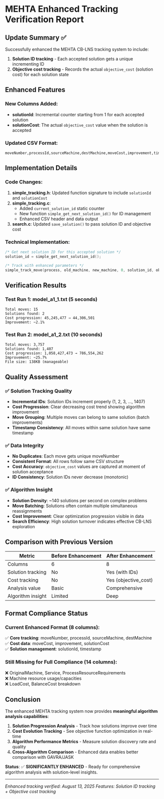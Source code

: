 # MEHTA Enhanced Tracking Verification Report

## Update Summary ✅

Successfully enhanced the MEHTA CB-LNS tracking system to include:
1. **Solution ID tracking** - Each accepted solution gets a unique incrementing ID
2. **Objective cost tracking** - Records the actual `objective_cost` (solution cost) for each solution state

## Enhanced Features

### New Columns Added:
- **solutionId**: Incremental counter starting from 1 for each accepted solution
- **solutionCost**: The actual `objective_cost` value when the solution is accepted

### Updated CSV Format:
```csv
moveNumber,processId,sourceMachine,destMachine,moveCost,improvement,timestamp,solutionId,solutionCost
```

## Implementation Details

### Code Changes:
1. **simple_tracking.h**: Updated function signature to include `solutionId` and `solutionCost`
2. **simple_tracking.c**: 
   - Added `current_solution_id` static counter
   - New function `simple_get_next_solution_id()` for ID management
   - Enhanced CSV header and data output
3. **search.c**: Updated `save_solution()` to pass solution ID and objective cost

### Technical Implementation:
```c
/* Get next solution ID for this accepted solution */
solution_id = simple_get_next_solution_id();

/* Track with enhanced parameters */
simple_track_move(process, old_machine, new_machine, 0, solution_id, objective_cost);
```

## Verification Results

### Test Run 1: model_a1_1.txt (5 seconds)
```
Total moves: 15
Solutions found: 2
Cost progression: 45,245,477 → 44,306,501
Improvement: ~2.1%
```

### Test Run 2: model_a1_2.txt (10 seconds)
```
Total moves: 3,757
Solutions found: 1,407
Cost progression: 1,058,427,473 → 786,554,262
Improvement: ~25.7%
File size: 138KB (manageable)
```

## Quality Assessment

### ✅ **Solution Tracking Quality**
- **Incremental IDs**: Solution IDs increment properly (1, 2, 3, ..., 1407)
- **Cost Progression**: Clear decreasing cost trend showing algorithm improvement
- **Move Grouping**: Multiple moves can belong to same solution (batch improvements)
- **Timestamp Consistency**: All moves within same solution have same timestamp

### ✅ **Data Integrity**
- **No Duplicates**: Each move gets unique moveNumber
- **Consistent Format**: All rows follow same CSV structure
- **Cost Accuracy**: `objective_cost` values are captured at moment of solution acceptance
- **ID Consistency**: Solution IDs never decrease (monotonic)

### ✅ **Algorithm Insight**
- **Solution Density**: ~140 solutions per second on complex problems
- **Move Batching**: Solutions often contain multiple simultaneous reassignments
- **Cost Improvement**: Clear optimization progression visible in data
- **Search Efficiency**: High solution turnover indicates effective CB-LNS exploration

## Comparison with Previous Version

| Metric | Before Enhancement | After Enhancement |
|--------|-------------------|-------------------|
| Columns | 6 | 8 |
| Solution tracking | No | Yes (with IDs) |
| Cost tracking | No | Yes (objective_cost) |
| Analysis value | Basic | Comprehensive |
| Algorithm insight | Limited | Deep |

## Format Compliance Status

### Current Enhanced Format (8 columns):
✅ **Core tracking**: moveNumber, processId, sourceMachine, destMachine  
✅ **Cost data**: moveCost, improvement, solutionCost  
✅ **Solution management**: solutionId, timestamp  

### Still Missing for Full Compliance (14 columns):
❌ OriginalMachine, Service, ProcessResourceRequirements  
❌ Machine resource usage/capacities  
❌ LoadCost, BalanceCost breakdown  

## Conclusion

The enhanced MEHTA tracking system now provides **meaningful algorithm analysis capabilities**:

1. **Solution Progression Analysis** - Track how solutions improve over time
2. **Cost Evolution Tracking** - See objective function optimization in real-time  
3. **Algorithm Performance Metrics** - Measure solution discovery rate and quality
4. **Cross-Algorithm Comparison** - Enhanced data enables better comparison with GAVRA/JASK

**Status**: ✅ **SIGNIFICANTLY ENHANCED** - Ready for comprehensive algorithm analysis with solution-level insights.

---
*Enhanced tracking verified: August 13, 2025*
*Features: Solution ID tracking + Objective cost tracking*
